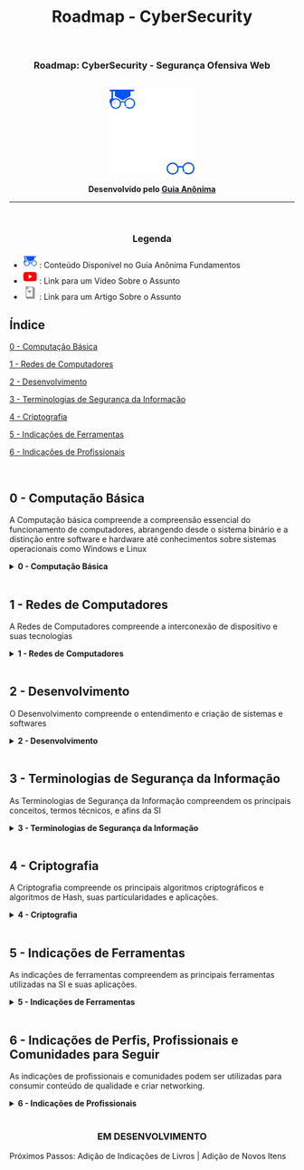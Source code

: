 <h1 align="Center">Roadmap - CyberSecurity</h1>
<br>
<h3 align="Center">Roadmap: CyberSecurity - Segurança Ofensiva Web</h3>
<br>
<div align="Center"><img src="./assets/roadmapIcon.png" width="150" height="150"/></div>

<b><p align="Center">Desenvolvido pelo [Guia Anônima](https://guiaanonima.com/)</p></b>

<hr><br>


<h3 align="Center">Legenda</h3>

* <a href="https://fundamentos.guiaanonima.com" target="_blank"> <img src="./assets/icon-fundamentos.png" width="25" height="25" /></a> : Conteúdo Disponível no Guia Anônima Fundamentos
* <a href="https://youtube.guiaanonima.com" target="_blank"> <img src="./assets/icon-youtube.png" width="25" height="25" /></a> : Link para um Vídeo Sobre o Assunto
* <a href="https://blog.guiaanonima.com" target="_blank"> <img src="./assets/icon-blog.png" width="25" height="25" /></a> : Link para um Artigo Sobre o Assunto

<h2>Índice</h2>


[0 - Computação Básica](#0CB) 

[1 - Redes de Computadores](#1RC)

[2 - Desenvolvimento](#2DV)

[3 - Terminologias de Segurança da Informação](#3TSI)

[4 - Criptografia](#4CRIPTO)

[5 - Indicações de Ferramentas](#5IF)

[6 - Indicações de Profissionais](#6IF)



<br>

<h2 name="0CB">0 - Computação Básica</h2>

<p>A Computação básica compreende a compreensão essencial do funcionamento de computadores, abrangendo desde o sistema binário e a distinção entre software e hardware até conhecimentos sobre sistemas operacionais como Windows e Linux</p>


<details>
<summary><b>0 - Computação Básica</b></summary>

* Como o Computador Funciona? <a href="https://fundamentos.guiaanonima.com" target="_blank"> <img src="./assets/icon-fundamentos.png" width="15" height="15" /></a>
* O que é Binário? <a href="https://fundamentos.guiaanonima.com" target="_blank"> <img src="./assets/icon-fundamentos.png" width="15" height="15" /></a>
* Software VS Hardware <a href="https://fundamentos.guiaanonima.com" target="_blank"> <img src="./assets/icon-fundamentos.png" width="15" height="15" /></a>
  * Como Funciona um Sistema Operacional? <a href="https://fundamentos.guiaanonima.com" target="_blank"> <img src="./assets/icon-fundamentos.png" width="15" height="15" /></a>
  * Windows VS Linux <a href="https://fundamentos.guiaanonima.com" target="_blank"> <img src="./assets/icon-fundamentos.png" width="15" height="15" /></a>
    * Comandos e Funcionalidades Básicas de Cada Sistema <a href="https://fundamentos.guiaanonima.com" target="blank"> <img src="./assets/icon-fundamentos.png" width="15" height="15" /></a><a href="https://youtu.be/xlTW05ED8YM?si=BW0OFh-b9nQ3xB9T" target="_blank"> <img src="./assets/icon-youtube.png" width="15" height="15" /></a>
  * x86 VS x64 VS ARM <a href="https://fundamentos.guiaanonima.com" target="_blank"> <img src="./assets/icon-fundamentos.png" width="15" height="15" /></a>

</details>

<br>

<h2 name="1RC">1 - Redes de Computadores</h2>
<p>A Redes de Computadores compreende a interconexão de dispositivo e suas tecnologias</p>

<details>
<summary><b>1 - Redes de Computadores</b></summary>

  * Como a Internet Funciona? <a href="https://fundamentos.guiaanonima.com" target="_blank"> <img src="./assets/icon-fundamentos.png" width="15" height="15" /></a>
  * IP VS MAC <a href="https://fundamentos.guiaanonima.com" target="blank"> <img src="./assets/icon-fundamentos.png" width="15" height="15" /></a><a href="https://youtu.be/rOckjDLTuMc" target="blank"> <img src="./assets/icon-youtube.png" width="15" height="15" /></a>
  * Rede Interna VS Rede Externa <a href="https://fundamentos.guiaanonima.com" target="_blank"> <img src="./assets/icon-fundamentos.png" width="15" height="15" /></a>
  * Modelo OSI <a href="https://fundamentos.guiaanonima.com" target="_blank"> <img src="./assets/icon-fundamentos.png" width="15" height="15" /></a><a href="https://youtu.be/FU58q40l_j8?si=1Vv8tveHIsLLHCKZ" target="_blank"> <img src="./assets/icon-youtube.png" width="15" height="15" /></a>
  * Principais Equipamentos de Redes <a href="https://fundamentos.guiaanonima.com" target="_blank"> <img src="../assets/icon-fundamentos.png" width="15" height="15" /></a>
    * AccessPoint Wi-Fi <a href="https://fundamentos.guiaanonima.com" target="_blank"> <img src="./assets/icon-fundamentos.png" width="15" height="15" /></a>
      * Como Funciona o Wi-Fi? <a href="https://fundamentos.guiaanonima.com" target="_blank"> <img src="./assets/icon-fundamentos.png" width="15" height="15" /></a>
      * Wi-Fi: 2.4GHz VS 5GHz VS 6GHz <a href="https://fundamentos.guiaanonima.com" target="_blank"> <img src="./assets/icon-fundamentos.png" width="15" height="15" /></a>
      * Canal, Largura de Canal e Modo ABGN <a href="https://fundamentos.guiaanonima.com" target="_blank"> <img src="./assets/icon-fundamentos.png" width="15" height="15" /></a>
    * Roteador <a href="https://fundamentos.guiaanonima.com" target="_blank"> <img src="./assets/icon-fundamentos.png" width="15" height="15" /></a>
      * Zona DMZ <a href="https://fundamentos.guiaanonima.com" target="_blank"> <img src="./assets/icon-fundamentos.png" width="15" height="15" /></a>
    * Switch <a href="https://fundamentos.guiaanonima.com" target="_blank"> <img src="./assets/icon-fundamentos.png" width="15" height="15" /></a>
    * OLT e ONU <a href="https://fundamentos.guiaanonima.com" target="_blank"> <img src="./assets/icon-fundamentos.png" width="15" height="15" /></a>
  * Sub-Rede e Máscaras de IP <a href="https://fundamentos.guiaanonima.com" target="_blank"> <img src="./assets/icon-fundamentos.png" width="15" height="15" /></a>
  * Cabo, Wi-Fi, Radiofrequência e Bluetooth <a href="https://fundamentos.guiaanonima.com" target="_blank"> <img src="./assets/icon-fundamentos.png" width="15" height="15" /></a><a href="https://youtu.be/BKy1EaOAPqw" target="_blank"> <img src="./assets/icon-youtube.png" width="15" height="15" /></a>
  * Tecnologias Básicas de Redes <a href="https://fundamentos.guiaanonima.com" target="_blank"> <img src="./assets/icon-fundamentos.png" width="15" height="15" /></a>
    * Firewall <a href="https://fundamentos.guiaanonima.com" target="_blank"> <img src="./assets/icon-fundamentos.png" width="15" height="15" /></a>
      * WAF, IDS, IPS <a href="https://fundamentos.guiaanonima.com" target="_blank"> <img src="./assets/icon-fundamentos.png" width="15" height="15" /></a><a href="https://youtu.be/F-IJ88rHLH4" target="_blank"> <img src="./assets/icon-youtube.png" width="15" height="15" /></a>
    * Proxy <a href="https://fundamentos.guiaanonima.com" target="_blank"> <img src="./assets/icon-fundamentos.png" width="15" height="15" /></a>
    * VPN VS VPS <a href="https://fundamentos.guiaanonima.com" target="_blank"> <img src="./assets/icon-fundamentos.png" width="15" height="15" /></a>
    * CGNAT <a href="https://fundamentos.guiaanonima.com" target="_blank"> <img src="./assets/icon-fundamentos.png" width="15" height="15" /></a>
    * VLAN <a href="https://fundamentos.guiaanonima.com" target="_blank"> <img src="./assets/icon-fundamentos.png" width="15" height="15" /></a>
  * Protocolos <a href="https://fundamentos.guiaanonima.com" target="_blank"> <img src="./assets/icon-fundamentos.png" width="15" height="15" /></a>
    * TCP e UDP <a href="https://fundamentos.guiaanonima.com" target="_blank"> <img src="./assets/icon-fundamentos.png" width="15" height="15" /></a><a href="https://youtu.be/J-Cb19qGZxw" target="_blank"> <img src="./assets/icon-youtube.png" width="15" height="15" /></a>
    * IPV4 e IPV6 <a href="https://fundamentos.guiaanonima.com" target="_blank"> <img src="./assets/icon-fundamentos.png" width="15" height="15" /></a>
    * IPSec <a href="https://fundamentos.guiaanonima.com" target="_blank"> <img src="./assets/icon-fundamentos.png" width="15" height="15" /></a>
    * ICMP <a href="https://fundamentos.guiaanonima.com" target="_blank"> <img src="./assets/icon-fundamentos.png" width="15" height="15" /></a>
    * DHCP <a href="https://fundamentos.guiaanonima.com" target="_blank"> <img src="./assets/icon-fundamentos.png" width="15" height="15" /></a>
    * DNS <a href="https://fundamentos.guiaanonima.com" target="_blank"> <img src="./assets/icon-fundamentos.png" width="15" height="15" /></a>
    * Telnet e SSH <a href="https://fundamentos.guiaanonima.com" target="_blank"> <img src="./assets/icon-fundamentos.png" width="15" height="15" /></a>
    * FTP <a href="https://fundamentos.guiaanonima.com" target="_blank"> <img src="./assets/icon-fundamentos.png" width="15" height="15" /></a>
    * SSL e TLS <a href="https://fundamentos.guiaanonima.com" target="_blank"> <img src="./assets/icon-fundamentos.png" width="15" height="15" /></a>
    * HTTP e HTTPS <a href="https://fundamentos.guiaanonima.com" target="_blank"> <img src="./assets/icon-fundamentos.png" width="15" height="15" /></a>
      * HTTP Status Code <a href="https://fundamentos.guiaanonima.com" target="_blank"> <img src="./assets/icon-fundamentos.png" width="15" height="15" /></a>
      * HTTP Headers <a href="https://fundamentos.guiaanonima.com" target="_blank"> <img src="./assets/icon-fundamentos.png" width="15" height="15" /></a>
    * NDP <a href="https://fundamentos.guiaanonima.com" target="_blank"> <img src="./assets/icon-fundamentos.png" width="15" height="15" /></a>
    * SMB <a href="https://fundamentos.guiaanonima.com" target="_blank"> <img src="./assets/icon-fundamentos.png" width="15" height="15" /></a>
    * ARP <a href="https://fundamentos.guiaanonima.com" target="_blank"> <img src="./assets/icon-fundamentos.png" width="15" height="15" /></a>
    * OSPF, RIP, IGP, EGP, BGP e NAT <a href="https://fundamentos.guiaanonima.com" target="_blank"> <img src="./assets/icon-fundamentos.png" width="15" height="15" /></a>
    * DSL e SOCKS <a href="https://fundamentos.guiaanonima.com" target="_blank"> <img src="./assets/icon-fundamentos.png" width="15" height="15" /></a>
    * RDP <a href="https://fundamentos.guiaanonima.com" target="_blank"> <img src="./assets/icon-fundamentos.png" width="15" height="15" /></a>
    * Kerberos <a href="https://fundamentos.guiaanonima.com" target="_blank"> <img src="./assets/icon-fundamentos.png" width="15" height="15" /></a>
    * SMTP, POP3 e IMAP <a href="https://fundamentos.guiaanonima.com" target="_blank"> <img src="./assets/icon-fundamentos.png" width="15" height="15" /></a>
    * SNMP <a href="https://fundamentos.guiaanonima.com" target="_blank"> <img src="./assets/icon-fundamentos.png" width="15" height="15" /></a><a href="https://youtu.be/4mYdmjlh-ks" target="_blank"> <img src="./assets/icon-youtube.png" width="15" height="15" /></a>

</details>

<br>

<h2 name="2DV">2 - Desenvolvimento</h2>
<p>O Desenvolvimento compreende o entendimento e criação de sistemas e softwares</p>

<details>
<summary><b>2 - Desenvolvimento</b></summary>

  * Lógica de Programação <a href="https://fundamentos.guiaanonima.com" target="_blank"> <img src="./assets/icon-fundamentos.png" width="15" height="15" /></a><a href="https://youtu.be/BHzaKTxNFgI" target="_blank"> <img src="./assets/icon-youtube.png" width="15" height="15" /></a>
  * Linguagens de Marcação: HTML e CSS
  * Servidores Web: Apache e NGINX <a href="https://fundamentos.guiaanonima.com" target="_blank"> <img src="./assets/icon-fundamentos.png" width="15" height="15" /></a>
  * O que são Bibliotecas e Frameworks?
  * O que São CMS? <a href="https://youtu.be/oznfjj67ZP0?si=gXMqD8vQNOo76Yw_" target="_blank"> <img src="./assets/icon-youtube.png" width="15" height="15" /></a>
  * Banco de Dados
    * Banco de Dados Relacional VS Não-Relacional <a href="https://youtu.be/BmqNPfaWhlw?si=ZimYVySxrQ5wXnK2" target="_blank"> <img src="./assets/icon-youtube.png" width="15" height="15" /></a>
    * SGBD
    * PostgreSQL, MySQL e MariaDB
  * Linguagens "Obrigatórias"
    * SQL
    * C
  * Linguagens "Opcionais"
    * Para Web: JavaScript, PHP e Ruby
    * Para Sistemas Operacionais / Low-Level: C, C++, C# e Assembly
    * Para Automações e Scripts: Python, GO e Pearl
    * Para Sofrer: Java

</details>

<br>

<h2 name="3TSI">3 - Terminologias de Segurança da Informação</h2>
<p>As Terminologias de Segurança da Informação compreendem os principais conceitos, termos técnicos, e afins da SI</p>

<details>
<summary><b>3 - Terminologias de Segurança da Informação</b></summary>

* O que é Segurança da Informação? <a href="https://fundamentos.guiaanonima.com" target="_blank"> <img src="./assets/icon-fundamentos.png" width="15" height="15" /></a>
  * Segurança da Informação VS Segurança Digital VS Segurança Cibernética
  * Conceitos Base <a href="https://fundamentos.guiaanonima.com" target="_blank"> <img src="./assets/icon-fundamentos.png" width="15" height="15" /></a>
    * Confidencialidade, Integridade e Disponibilidade <a href="https://fundamentos.guiaanonima.com" target="_blank"> <img src="./assets/icon-fundamentos.png" width="15" height="15" /></a><a href="https://youtu.be/tc1vnk7t9kw?si=mDCeNbqpRGfKThDc" target="_blank"> <img src="./assets/icon-youtube.png" width="15" height="15" /></a>
      * Irretratabilidade
    * Diferença Entre: Vulnerabilidade, Ameaça e Risco <a href="https://fundamentos.guiaanonima.com" target="_blank"> <img src="./assets/icon-fundamentos.png" width="15" height="15" /></a>
    * Diferença Entre: Payload e Exploit <a href="https://fundamentos.guiaanonima.com" target="_blank"> <img src="./assets/icon-fundamentos.png" width="15" height="15" /></a>
  * Hacker VS Cracker <a href="https://fundamentos.guiaanonima.com" target="_blank"> <img src="./assets/icon-fundamentos.png" width="15" height="15" /></a><a href="https://youtu.be/tKUlilZmkUk?si=yOrQjlbmq5GdlAYN" target="_blank"> <img src="./assets/icon-youtube.png" width="15" height="15" /></a>
    * RedTeam VS BlueTeam <a href="https://fundamentos.guiaanonima.com" target="_blank"> <img src="./assets/icon-fundamentos.png" width="15" height="15" /></a><a href="https://youtu.be/-v2ExAbGT8E?si=Mgq36ka-03Ugcqgt" target="_blank"> <img src="./assets/icon-youtube.png" width="15" height="15" /></a><a href="https://blog.guiaanonima.com/estrategias-de-red-team-vs-blue-team-preparando-empresas-para-ataques-reais/" target="_blank"> <img src="./assets/icon-blog.png" width="15" height="15" /></a>
    * CyberSecurity Color Wheel <a href="https://fundamentos.guiaanonima.com" target="_blank"> <img src="./assets/icon-fundamentos.png" width="15" height="15" /></a><a href="https://youtu.be/6JqxfbFXn0g?si=W2XSEFCMGdqoYpP9" target="_blank"> <img src="./assets/icon-youtube.png" width="15" height="15" /></a>
  * O que é Zero Day <a href="https://fundamentos.guiaanonima.com" target="_blank"> <img src="./assets/icon-fundamentos.png" width="15" height="15" /></a>
  * OWASP TOP 10 <a href="https://fundamentos.guiaanonima.com" target="_blank"> <img src="./assets/icon-fundamentos.png" width="15" height="15" /></a><a href="https://youtu.be/8Ao-wCaBF6o?si=PinJCtPAzDkbf7Kv" target="_blank"> <img src="./assets/icon-youtube.png" width="15" height="15" /></a>
    * OWASP API TOP 10 <a href="https://youtu.be/fKDWqx4Qbyw?si=55SDaNVoy6ddPP0y" target="_blank"> <img src="./assets/icon-youtube.png" width="15" height="15" /></a>
    * OWASP MOBILE TOP 10
    * OWASP Embedded Application Security <a href="https://youtu.be/jDfO5ixAbCE?si=IOKWGlxRY8o-dmVq" target="_blank"> <img src="./assets/icon-youtube.png" width="15" height="15" /></a>
  * Metodologias de Segurança Ofensiva <a href="https://fundamentos.guiaanonima.com" target="_blank"> <img src="./assets/icon-fundamentos.png" width="15" height="15" /></a><a href="https://youtu.be/iFV9sgCptcs?si=uI98gTzvK3hWoBz3" target="_blank"> <img src="./assets/icon-youtube.png" width="15" height="15" /></a>
    * PTES <a href="https://youtu.be/hV2wYIB9Frs" target="_blank"> <img src="./assets/icon-youtube.png" width="15" height="15" /></a>
    * OWASP WSTG <a href="https://youtu.be/JyXu0BccFhw" target="_blank"> <img src="./assets/icon-youtube.png" width="15" height="15" /></a>
    * OWASP MSTG <a href="https://youtu.be/WG_K2BLGpQs?si=OixchTHDELw5aJBk" target="_blank"> <img src="./assets/icon-youtube.png" width="15" height="15" /></a>
    * OWASP FSTM <a href="https://youtu.be/zfR5Gg6ju3g" target="_blank"> <img src="./assets/icon-youtube.png" width="15" height="15" /></a>
    * NIST SP 800-115 <a href="https://youtu.be/dX-7BQA9t_U" target="_blank"> <img src="./assets/icon-youtube.png" width="15" height="15" /></a>
    * OSSTMM <a href="https://youtu.be/mKyvE4M4Fxg" target="_blank"> <img src="./assets/icon-youtube.png" width="15" height="15" /></a>
  * O que é OSINT? <a href="https://youtu.be/z8u3lV9IItQ?si=AchsX8PkZ7KMiJyj" target="_blank"> <img src="./assets/icon-youtube.png" width="15" height="15" /></a>
  * Google Hacking <a href="https://www.youtube.com/playlist?list=PL41yJfzZogTTlH-NlKTEnu-jsH0EQjwxC" target="_blank"> <img src="./assets/icon-youtube.png" width="15" height="15" /></a>
  * LGPD e GDPR <a href="https://youtu.be/Yp2M-hm2lWM?si=oWRYtEDeWXkxapRH" target="_blank"> <img src="./assets/icon-youtube.png" width="15" height="15" /></a>
  * CVE e CWE <a href="https://fundamentos.guiaanonima.com" target="_blank"> <img src="./assets/icon-fundamentos.png" width="15" height="15" /></a>
  * CVSS <a href="https://fundamentos.guiaanonima.com" target="_blank"> <img src="./assets/icon-fundamentos.png" width="15" height="15" /></a><a href="[https://youtu.be/iFV9sgCptcs?si=uI98gTzvK3hWoBz3](https://youtu.be/1US3-7TiYtk)" target="_blank"> <img src="./assets/icon-youtube.png" width="15" height="15" /></a> <a href="https://blog.guiaanonima.com/como-as-vulnerabilidades-sao-classificadas/" target="_blank"> <img src="./assets/icon-blog.png" width="15" height="15" /></a>
  * Principais Vulnerabilidades
    * Missing Configuration <a href="https://fundamentos.guiaanonima.com" target="_blank"> <img src="./assets/icon-fundamentos.png" width="15" height="15" /></a><a href="https://youtu.be/XW5qVkk3Eio" target="_blank"> <img src="./assets/icon-youtube.png" width="15" height="15" /></a>
    * GIT Exposed <a href="https://fundamentos.guiaanonima.com" target="_blank"> <img src="./assets/icon-fundamentos.png" width="15" height="15" /></a><a href="https://youtu.be/Be7dV-yu8-8?si=KDRSXVmCpKPOumgR" target="_blank"> <img src="./assets/icon-youtube.png" width="15" height="15" /></a>
    * iDOR <a href="https://fundamentos.guiaanonima.com" target="_blank"> <img src="./assets/icon-fundamentos.png" width="15" height="15" /></a><a href="https://youtu.be/9hwjumRnjeM" target="_blank"> <img src="./assets/icon-youtube.png" width="15" height="15" /></a>
    * LFI e RFI <a href="https://fundamentos.guiaanonima.com" target="_blank"> <img src="./assets/icon-fundamentos.png" width="15" height="15" /></a><a href="https://youtu.be/4ElfhnPTDsE" target="_blank"> <img src="./assets/icon-youtube.png" width="15" height="15" /></a><a href="https://blog.guiaanonima.com/local-file-inclusion-lfi-no-plugin-simple-job-board-do-wordpress/" target="_blank"> <img src="./assets/icon-blog.png" width="15" height="15" /></a>
    * SQL Injection <a href="https://fundamentos.guiaanonima.com" target="_blank"> <img src="./assets/icon-fundamentos.png" width="15" height="15" /></a><a href="https://youtu.be/BZxqH3ORoqU" target="_blank"> <img src="./assets/icon-youtube.png" width="15" height="15" /></a><a href="https://blog.guiaanonima.com/fazendo-uma-web-shell-atraves-de-um-sql-injection/" target="_blank"> <img src="./assets/icon-blog.png" width="15" height="15" /></a>
    * HTML Injection <a href="https://fundamentos.guiaanonima.com" target="_blank"><a href="https://youtu.be/LQphDiymt8I" target="_blank"> <img src="./assets/icon-youtube.png" width="15" height="15" /></a>
    * Cross-Site Scripting (XSS) <a href="https://fundamentos.guiaanonima.com" target="_blank"> <img src="./assets/icon-fundamentos.png" width="15" height="15" /></a><a href="https://youtu.be/jUHeZrKLIw8" target="_blank"> <img src="./assets/icon-youtube.png" width="15" height="15" /></a><a href="https://blog.guiaanonima.com/ataques-de-xss-em-aplicacoes-php-explorando-o-_serverphp_self/" target="_blank"> <img src="./assets/icon-blog.png" width="15" height="15" /></a>
    * XXE <a href="https://fundamentos.guiaanonima.com" target="_blank"> <img src="./assets/icon-fundamentos.png" width="15" height="15" /></a><a href="https://youtu.be/P6iBSGntzfU" target="_blank"> <img src="./assets/icon-youtube.png" width="15" height="15" /></a>
    * CRLF Injection <a href="https://fundamentos.guiaanonima.com" target="_blank"> <img src="./assets/icon-fundamentos.png" width="15" height="15" /></a><a href="https://youtu.be/FhXY4vgeECc?si=M-nWoDsLSAMYFaN4" target="_blank"> <img src="./assets/icon-youtube.png" width="15" height="15" /></a>
    * SSTI <a href="https://fundamentos.guiaanonima.com" target="_blank"> <img src="./assets/icon-fundamentos.png" width="15" height="15" /></a><a href="https://youtu.be/sYrHhucWD6M" target="_blank"> <img src="./assets/icon-youtube.png" width="15" height="15" /></a>
    * Command Injection
    * RCE <a href="https://fundamentos.guiaanonima.com" target="_blank"> <img src="./assets/icon-fundamentos.png" width="15" height="15" /></a><a href="https://youtu.be/DS_xw7lyzRE" target="_blank"> <img src="./assets/icon-youtube.png" width="15" height="15" /></a> <a href="https://blog.guiaanonima.com/remote-code-execution-via-polyglot-web-shell-upload/" target="_blank"> <img src="./assets/icon-blog.png" width="15" height="15" /></a>
    * Open Redirect <a href="https://fundamentos.guiaanonima.com" target="_blank"> <img src="./assets/icon-fundamentos.png" width="15" height="15" /></a><a href="https://youtu.be/ENACXGWD8Qk" target="_blank"> <img src="./assets/icon-youtube.png" width="15" height="15" /></a>
    * Subdomain TakeOver <a href="https://fundamentos.guiaanonima.com" target="_blank"> <img src="./assets/icon-fundamentos.png" width="15" height="15" /></a><a href="https://youtu.be/Qfz3L5O0idM" target="_blank"> <img src="./assets/icon-youtube.png" width="15" height="15" /></a>
    * Account TakeOver <a href="https://fundamentos.guiaanonima.com" target="_blank"> <img src="./assets/icon-fundamentos.png" width="15" height="15" /></a><a href="https://youtu.be/51JafToGgiw" target="_blank"> <img src="./assets/icon-youtube.png" width="15" height="15" /></a>
    * CSRF <a href="https://fundamentos.guiaanonima.com" target="_blank"> <img src="./assets/icon-fundamentos.png" width="15" height="15" /></a><a href="https://youtu.be/nsznB_8zAqw" target="_blank"> <img src="./assets/icon-youtube.png" width="15" height="15" /></a>
    * SSRF <a href="https://fundamentos.guiaanonima.com" target="_blank"> <img src="./assets/icon-fundamentos.png" width="15" height="15" /></a><a href="https://youtu.be/jvoTqhDWasI" target="_blank"> <img src="./assets/icon-youtube.png" width="15" height="15" /></a>
    * Desserialização Insegura <a href="https://fundamentos.guiaanonima.com" target="_blank"> <img src="./assets/icon-fundamentos.png" width="15" height="15" /></a><a href="https://youtu.be/XzPdbl5i4BQ" target="_blank"> <img src="./assets/icon-youtube.png" width="15" height="15" /></a><a href="https://blog.guiaanonima.com/desserializacao-insegura-em-php/" target="_blank"> <img src="./assets/icon-blog.png" width="15" height="15" /></a>
    * HTTP Host-Header Attack / Host header Injection <a href="https://fundamentos.guiaanonima.com" target="_blank"> <img src="./assets/icon-fundamentos.png" width="15" height="15" /></a><a href="https://youtu.be/0U4xXjg_qB0" target="_blank"> <img src="./assets/icon-youtube.png" width="15" height="15" /></a><a href="https://blog.guiaanonima.com/host-header-injection/" target="_blank"> <img src="./assets/icon-blog.png" width="15" height="15" /></a>
    * Session Hijack <a href="https://youtu.be/L4T9YzQjZ8M?si=cqNwCnu2SiLGhuuF" target="_blank"> <img src="./assets/icon-youtube.png" width="15" height="15" /></a>
    * ClickJacking
    * BufferOverFlow <a href="https://youtu.be/MB3lscs5C7E" target="_blank"> <img src="./assets/icon-youtube.png" width="15" height="15" /></a>
    * HeapOverFlow
    * HTTP Request Smuggling <a href="https://youtu.be/0Lirr1QH8gg" target="_blank"> <img src="./assets/icon-youtube.png" width="15" height="15" /></a>
    * Race Conditions
    * Man-in-The-Middle
    * DoS e DDoS <a href="https://fundamentos.guiaanonima.com" target="_blank"> <img src="./assets/icon-fundamentos.png" width="15" height="15"/></a>

</details>

<br>

<h2 name="4CRIPTO">4 - Criptografia</h2>
<p>A Criptografia compreende os principais algoritmos criptográficos e algoritmos de Hash, suas particularidades e aplicações.</p>

<details>

<summary><b>4 - Criptografia</b></summary>

* A História da Criptografia <a href="https://blog.guiaanonima.com/decifrando-a-criptografia-uma-jornada-desde-suas-origens-ate-a-era-digital/" target="_blank"> <img src="./assets/icon-blog.png" width="15" height="15" /></a>
  * Criptografia Simétrica VS Assimétrica
    * AES VS DES <a href="https://youtu.be/WRX6sWGRAY0?si=b-Jn8O5fuFxKvrSe" target="_blank"> <img src="./assets/icon-youtube.png" width="15" height="15" /></a>
  * Chave Pública VS Chave privada
  * Criptografia de Fluxo VS Criptografia de Bloco
  * Função Hash
    * MD5, SHA-1 e SHA-256 <a href="https://youtu.be/OIZGE-ry6j4?si=9p5W4Is_ePi_Ag92" target="_blank"> <img src="./assets/icon-youtube.png" width="15" height="15" /></a>
  
</details>

<br>


<h2 name="5IF">5 - Indicações de Ferramentas</h2>
<p>As indicações de ferramentas compreendem as principais ferramentas utilizadas na SI e suas aplicações.</p>


<details>
<summary><b>5 - Indicações de Ferramentas</b></summary>

  * DNSDumpster, DNSScan e SecurityTrails <a href="https://fundamentos.guiaanonima.com" target="_blank"> <img src="./assets/icon-fundamentos.png" width="15" height="15" /></a>
  * NMap <a href="https://fundamentos.guiaanonima.com" target="_blank"> <img src="./assets/icon-fundamentos.png" width="15" height="15" /></a><a href="https://youtu.be/uXbsnm6WLWc?si=qVldZBaskVE_NLUZ" target="_blank"> <img src="./assets/icon-youtube.png" width="15" height="15" /></a>
  * Findomain, SubFinder, SubList3r e CTFR <a href="https://fundamentos.guiaanonima.com" target="_blank"> <img src="./assets/icon-fundamentos.png" width="15" height="15" /></a><a href="https://youtu.be/dRkJR1Htjxg?si=g5GgCIDMYvz8FMuB" target="_blank"> <img src="./assets/icon-youtube.png" width="15" height="15" /></a><a href="https://blog.guiaanonima.com/enumerando-subdominios-com-o-subfinder/" target="_blank"> <img src="./assets/icon-blog.png" width="15" height="15" /></a>
  * GoBuster, Ffuf, WFuzz, Dirb e Dirbuster <a href="https://fundamentos.guiaanonima.com" target="_blank"> <img src="./assets/icon-fundamentos.png" width="15" height="15" /></a><a href="https://youtu.be/IDbvazxLPNw?si=V0wgXoN0zJLviVYP" target="_blank"> <img src="./assets/icon-youtube.png" width="15" height="15" /></a>
  * GAU, ParamSpider e Aquatone <a href="https://fundamentos.guiaanonima.com" target="_blank"> <img src="./assets/icon-fundamentos.png" width="15" height="15" /></a><a href="https://youtu.be/bkDWUhT0cVE?si=Vm_cSvFDP216teCP" target="_blank"> <img src="./assets/icon-youtube.png" width="15" height="15" /></a>
  * Dalfox e GF <a href="https://fundamentos.guiaanonima.com" target="_blank"> <img src="./assets/icon-fundamentos.png" width="15" height="15" /></a>
  * ReBgine e Nuclei <a href="https://fundamentos.guiaanonima.com" target="_blank"> <img src="./assets/icon-fundamentos.png" width="15" height="15" /></a><a href="https://youtu.be/FfoqpQQITS0?si=CA6kGrFNwkBHV89n" target="_blank"> <img src="./assets/icon-youtube.png" width="15" height="15" /></a>
  * OpenVAS e Nessus <a href="https://fundamentos.guiaanonima.com" target="_blank"> <img src="./assets/icon-fundamentos.png" width="15" height="15" /></a><a href="https://youtu.be/ODCjZ1THyFw" target="_blank"> <img src="./assets/icon-youtube.png" width="15" height="15" /></a>
  * BurpSuite e OWASP ZAP <a href="https://fundamentos.guiaanonima.com" target="_blank"> <img src="./assets/icon-fundamentos.png" width="15" height="15" /></a><a href="https://youtu.be/WizETDKLWx0" target="_blank"> <img src="./assets/icon-youtube.png" width="15" height="15" /></a>
  * Metasploit <a href="https://fundamentos.guiaanonima.com" target="_blank"> <img src="./assets/icon-fundamentos.png" width="15" height="15" /></a>
  * CRLFSuite e CRLFuzz <a href="https://fundamentos.guiaanonima.com" target="_blank"> <img src="./assets/icon-fundamentos.png" width="15" height="15" /></a>
  * SQLMap <a href="https://fundamentos.guiaanonima.com" target="_blank"> <img src="./assets/icon-fundamentos.png" width="15" height="15" /></a>
  * THC Hydra, John The Ripper e Hashcat <a href="https://fundamentos.guiaanonima.com" target="_blank"> <img src="./assets/icon-fundamentos.png" width="15" height="15" /></a>
  * WireShark <a href="https://fundamentos.guiaanonima.com" target="_blank"> <img src="./assets/icon-fundamentos.png" width="15" height="15" /></a><a href="https://youtu.be/X5Z5oOnemFA?si=kO0ZC2rTwQDLCZg6" target="_blank"> <img src="./assets/icon-youtube.png" width="15" height="15" /></a>
  * Anonsurf e Proxychains <a href="https://fundamentos.guiaanonima.com" target="_blank"> <img src="./assets/icon-fundamentos.png" width="15" height="15" /></a><a href="https://youtu.be/MXRKBiQNQPM?si=-wu89bidBEr9CEPh" target="_blank"> <img src="./assets/icon-youtube.png" width="15" height="15" /></a>
  * Sherlock <a href="https://blog.guiaanonima.com/sherlock-a-ferramenta-de-inteligencia-de-codigo-aberto-para-descobrir-identidades-online/" target="_blank"> <img src="./assets/icon-blog.png" width="15" height="15" /></a>

</details>

<br>


<h2 name="6IF">6 - Indicações de Perfis, Profissionais e Comunidades para Seguir</h2>
<p>As indicações de profissionais e comunidades podem ser utilizadas para consumir conteúdo de qualidade e criar networking.</p>


<details>
<summary><b>6 - Indicações de Profissionais</b></summary>

* <a href="https://instagram.com/canalguiaanonima"><b>@canalguiaanonima</b></a>
* <a href="https://instagram.com/_kaduzambelli">@_kaduzambelli</a>
* <a href="https://instagram.com/ackercode">@ackercode</a>
* <a href="https://instagram.com/alquymiabr">@alquymiabr</a>
* <a href="https://instagram.com/alycesuza">@alycesuza</a>
* <a href="https://instagram.com/badtux_">@badtux_</a>
* <a href="https://instagram.com/c4ng4c31r0">@c4ng4c31r0</a>
* <a href="https://instagram.com/carlos.crowsec">@carlos.crowsec</a>
* <a href="https://instagram.com/carlosadrianosj">@carlosadrianosj</a>
* <a href="https://instagram.com/chapeudepalhahackerclub">@chapeudepalhahackerclub</a>
* <a href="https://instagram.com/coffops">@coffops</a>
* <a href="https://instagram.com/cryptoroot">@cryptoroot</a>
* <a href="https://instagram.com/danilodcordeiro">@danilodcordeiro</a>
* <a href="https://instagram.com/daniloregissec">@daniloregissec</a>
* <a href="https://instagram.com/demetrius_official">@demetrius_official</a>
* <a href="https://instagram.com/fprado28">@fprado28</a>
* <a href="https://instagram.com/filipipires.sec">@filipipires.sec</a>
* <a href="https://instagram.com/formminghackers">@formminghackers</a>
* <a href="https://instagram.com/gabriellakohatsu">@gabriellakohatsu</a>
* <a href="https://instagram.com/getup.io">@getup.io</a>
* <a href="https://instagram.com/hackingnaweboficial">@hackingnaweboficial</a>
* <a href="https://instagram.com/hackademybr">@hackademybr</a>
* <a href="https://instagram.com/hacknlearn">@hacknlearn</a>
* <a href="https://instagram.com/h4ckthreat">@h4ckthreat</a>
* <a href="https://instagram.com/joasantonio.s">@joasantonio.s</a>
* <a href="https://instagram.com/juliodellaflora">@juliodellaflora</a>
* <a href="https://instagram.com/linuxtipsbr">@linuxtipsbr</a>
* <a href="https://instagram.com/lowlevelclub">@lowlevelclub</a>
* <a href="https://instagram.com/lucasmoreiiraa_">@lucasmoreiiraa_</a>
* <a href="https://instagram.com/marinaciavatta">@marinaciavatta</a>
* <a href="https://instagram.com/meiryleneavelinocybertech">@meiryleneavelinocybertech</a>
* <a href="https://instagram.com/mentebinaria_">@mentebinaria_</a>
* <a href="https://instagram.com/meninadecybersec">@meninadecybersec</a>
* <a href="https://instagram.com/ofjaaah">@ofjaaah</a>
* <a href="https://instagram.com/ooclaar">@ooclaar</a>
* <a href="https://instagram.com/ouigabi">@ouigabi</a>
* <a href="https://instagram.com/penegui">@penegui</a>
* <a href="https://instagram.com/qualteupapo">@qualteupapo</a>
* <a href="https://instagram.com/racerxdl">@racerxdl</a>
* <a href="https://instagram.com/rafaelchriss95">@rafaelchriss95</a>
* <a href="https://instagram.com/rcperitodigital">@rcperitodigital</a>
* <a href="https://instagram.com/rinconzeraa">@rinconzeraa</a>
* <a href="https://instagram.com/rodrigop3ixoto">@rodrigop3ixoto</a>
* <a href="https://instagram.com/strongreen">@strongreen</a>
* <a href="https://instagram.com/sysadmin_impaciente">@sysadmin_impaciente</a>
* <a href="https://instagram.com/tecsecpodcast">@tecsecpodcast</a>
* <a href="https://instagram.com/thaysesolis">@thaysesolis</a>
* <a href="https://instagram.com/wh0isdxk">@wh0isdxk</a>



</details>

<br>

<h3 align="Center">EM DESENVOLVIMENTO</h3>
Próximos Passos:  Adição de Indicações de Livros   |   Adição de Novos Itens
